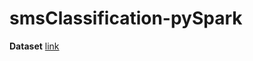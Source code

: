 # smsClassification-pySpark

**Dataset** [link](https://archive.ics.uci.edu/ml/datasets/SMS+Spam+Collection)
